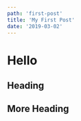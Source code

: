 ```yaml
---
path: 'first-post'
title: 'My First Post'
date: '2019-03-02'
---
```


# Hello

## Heading

## More Heading

